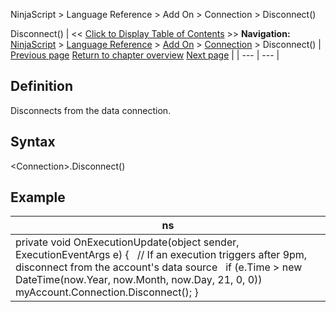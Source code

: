﻿
NinjaScript \> Language Reference \> Add On \> Connection \> Disconnect()

Disconnect()
| \<\< [Click to Display Table of Contents](disconnect.md) \>\> **Navigation:**     [NinjaScript](ninjascript-1.md) \> [Language Reference](language_reference_wip-1.md) \> [Add On](add_on-1.md) \> [Connection](connection_class-1.md) \> Disconnect() | [Previous page](connectionstatusupdate-1.md) [Return to chapter overview](connection_class-1.md) [Next page](connections_options-1.md) |
| --- | --- |
## Definition
Disconnects from the data connection.
 
## Syntax
\<Connection\>.Disconnect()

## Example
| ns |
| --- |
| private void OnExecutionUpdate(object sender, ExecutionEventArgs e) {    // If an execution triggers after 9pm, disconnect from the account's data source    if (e.Time \> new DateTime(now.Year, now.Month, now.Day, 21, 0, 0))        myAccount.Connection.Disconnect(); } |
